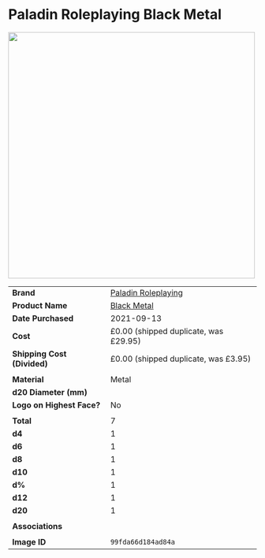 # Paladin Roleplaying Black Metal

<img src="https://raw.githubusercontent.com/jesskelsall/astarus-images/main/dice/99fda66d184ad84a.png" height="500" />

|||
| --- | --- |
| **Brand** | [Paladin Roleplaying](https://paladinroleplaying.com/) |
| **Product Name** | [Black Metal](https://paladinroleplaying.com/products/paladin-solid-metal-roleplaying-dice-set-black-in-presentation-case) |
| **Date Purchased** | 2021-09-13 |
| **Cost** | £0.00 (shipped duplicate, was £29.95) |
| **Shipping Cost (Divided)** | £0.00 (shipped duplicate, was £3.95) |
||
| **Material** | Metal |
| **d20 Diameter (mm)** | |
| **Logo on Highest Face?** | No |
||
| **Total** | 7 |
| **d4** | 1 |
| **d6** | 1 |
| **d8** | 1 |
| **d10** | 1 |
| **d%** | 1 |
| **d12** | 1 |
| **d20** | 1 |
||
| **Associations** | |
||
| **Image ID** | `99fda66d184ad84a` |

